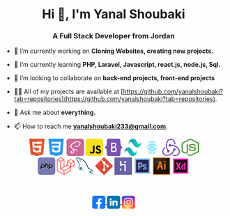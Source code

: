 <h1 align="center">Hi 👋, I'm Yanal Shoubaki</h1>
<h3 align="center">A Full Stack Developer from Jordan</h3>

- 🔭 I’m currently working on **Cloning Websites, creating new projects.**

- 🌱 I’m currently learning **PHP, Laravel, Javascript, react.js, node.js, Sql.**

- 👯 I’m looking to collaborate on **back-end projects, front-end projects**

- 👨‍💻 All of my projects are available at [https://github.com/yanalshoubaki?tab=repositories](https://github.com/yanalshoubaki?tab=repositories).

- 💬 Ask me about **everything.**

- 📫 How to reach me **yanalshoubaki233@gmail.com**.

<p align="center">
  <img src="https://raw.githubusercontent.com/yanalshoubaki/yanalshoubaki/main/icons/html.svg" alt="html5" width="40" height="40"/>
  <img src="https://raw.githubusercontent.com/yanalshoubaki/yanalshoubaki/main/icons/css.svg" alt="css3" width="40" height="40"/> 
  <img src="https://raw.githubusercontent.com/yanalshoubaki/yanalshoubaki/main/icons/sass.svg" alt="sass" width="40" height="40"/> 
  <img src="https://raw.githubusercontent.com/yanalshoubaki/yanalshoubaki/main/icons/javascript.svg" alt="javascript" width="40" height="40"/> 
    <img src="https://raw.githubusercontent.com/yanalshoubaki/yanalshoubaki/main/icons/bootstrap-5-1.svg" alt="sass" width="40" height="40"/> 
  <img src="https://raw.githubusercontent.com/yanalshoubaki/yanalshoubaki/main/icons/tailwindcss.svg" alt="sass" width="40" height="40"/> 
  <img src="https://raw.githubusercontent.com/yanalshoubaki/yanalshoubaki/main/icons/reactjs.svg" alt="sass" width="40" height="40"/> 
  <img src="https://raw.githubusercontent.com/yanalshoubaki/yanalshoubaki/main/icons/redux.svg" alt="sass" width="40" height="40"/> 
  <img src="https://raw.githubusercontent.com/yanalshoubaki/yanalshoubaki/main/icons/nodejs.svg" alt="sass" width="40" height="40"/> 
  <br>
  <img src="https://raw.githubusercontent.com/yanalshoubaki/yanalshoubaki/main/icons/php.svg" alt="php" width="40" height="40"/> 
    <img src="https://raw.githubusercontent.com/yanalshoubaki/yanalshoubaki/main/icons/laravel.svg" alt="sass" width="40" height="40"/> 
  <img src="https://raw.githubusercontent.com/yanalshoubaki/yanalshoubaki/main/icons/mysql.svg" alt="sass" width="40" height="40"/> 
  <img src="https://raw.githubusercontent.com/yanalshoubaki/yanalshoubaki/main/icons/git-icon.svg" alt="sass" width="40" height="40"/> 
  <img src="https://raw.githubusercontent.com/yanalshoubaki/yanalshoubaki/main/icons/heroku-4.svg" alt="sass" width="40" height="40"/> 
  <img src="https://raw.githubusercontent.com/yanalshoubaki/yanalshoubaki/main/icons/adobe%20(2).svg" alt="adobephotoshop" width="40" height="40"/> 
  <img src="https://raw.githubusercontent.com/yanalshoubaki/yanalshoubaki/main/icons/adobe%20(1).svg" alt="adobeillustrator" width="40" height="40"/> 
  <img src="https://raw.githubusercontent.com/yanalshoubaki/yanalshoubaki/main/icons/adobe.svg" alt="adobexd" width="40" height="40"/> 
</p>
<br>
<p align="center">
<a href="https://www.facebook.com/yanalalshoubaki/" target="blank">
  <img align="center" src="https://raw.githubusercontent.com/yanalshoubaki/yanalshoubaki/main/icons/facebook.svg" alt="yanalalshoubaki" height="30" width="30" />
</a>
<a href="https://linkedin.com/in/yanalshoubaki" target="blank">
  <img align="center" src="https://raw.githubusercontent.com/yanalshoubaki/yanalshoubaki/main/icons/linkedin.svg" alt="yanalshoubaki" height="30" width="30" />
</a>
<a href="https://instagram.com/yanalshoubakii" target="blank">
  <img align="center" src="https://raw.githubusercontent.com/yanalshoubaki/yanalshoubaki/main/icons/instagram.svg" alt="yanalshoubakii" height="30" width="30" /></a>
</p>
